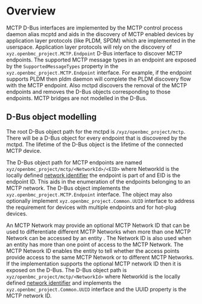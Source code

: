 # Overview

MCTP D-Bus interfaces are implemented by the MCTP control process daemon alias
mcptd and aids in the discovery of MCTP enabled devices by application layer
protocols (like PLDM, SPDM) which are implemented in the userspace. Application
layer protocols will rely on the discovery of
`xyz.openbmc_project.MCTP.Endpoint` D-Bus interface to discover MCTP endpoints.
The supported MCTP message types in an endpoint are exposed by the
`SupportedMessageTypes` property in the `xyz.openbmc_project.MCTP.Endpoint`
interface. For example, if the endpoint supports PLDM then pldm daemon will
complete the PLDM discovery flow with the MCTP endpoint. Also mctpd discovers
the removal of the MCTP endpoints and removes the D-Bus objects corresponding to
those endpoints. MCTP bridges are not modelled in the D-Bus.

## D-Bus object modelling

The root D-Bus object path for the mctpd is `/xyz/openbmc_project/mctp`. There
will be a D-Bus object for every endpoint that is discovered by the mctpd. The
lifetime of the D-Bus object is the lifetime of the connected MCTP device.

The D-Bus object path for MCTP endpoints are named
`xyz/openbmc_project/mctp/<NetworkId>/<EID>` where NetworkId is the locally
defined [network identifier][1] the endpoint is part of and EID is the endpoint
ID. This aids in the enumeration of the endpoints belonging to an MCTP network.
The D-Bus object implements the `xyz.openbmc_project.MCTP.Endpoint` interface.
The object may also optionally implement `xyz.openbmc_project.Common.UUID`
interface to address the requirement for devices with multiple endpoints and for
hot-plug devices.

An MCTP Network may provide an optional MCTP Network ID that can be used to
differentiate different MCTP Networks when more than one MCTP Network can be
accessed by an entity . The Network ID is also used when an entity has more than
one point of access to the MCTP Network. The MCTP Network ID enables the entity
to tell whether the access points provide access to the same MCTP Network or to
different MCTP Networks. If the implementation supports the optional MCTP
network ID then it is exposed on the D-Bus. The D-Bus object path is
`xyz/openbmc_project/mctp/<NetworkId>` where NetworkId is the locally defined
[network identifier][1] and implements the `xyz.openbmc_project.Common.UUID`
interface and the UUID property is the MCTP network ID.

[1]:
  https://github.com/openbmc/docs/blob/master/designs/mctp/mctp-kernel.md#addressing
